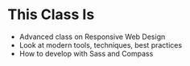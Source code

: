 # This Class Is

* Advanced class on Responsive Web Design
* Look at modern tools, techniques, best practices
* How to develop with Sass and Compass
